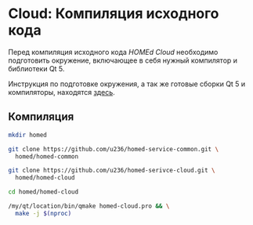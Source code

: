 # Cloud: Компиляция исходного кода

Перед компиляция исходного кода _HOMEd Cloud_ необходимо подготовить окружение, включающее в себя нужный компилятор и библиотеки Qt 5.

Инструкция по подготовке окружения, а так же готовые сборки Qt 5 и компиляторы, находятся [здесь](/common/build/).

## Компиляция

```sh
mkdir homed
```

```sh
git clone https://github.com/u236/homed-service-common.git \
  homed/homed-common
```

```sh
git clone https://github.com/u236/homed-serivce-cloud.git \
  homed/homed-cloud
```

```sh
cd homed/homed-cloud
```

```sh
/my/qt/location/bin/qmake homed-cloud.pro && \
  make -j $(nproc)
```
